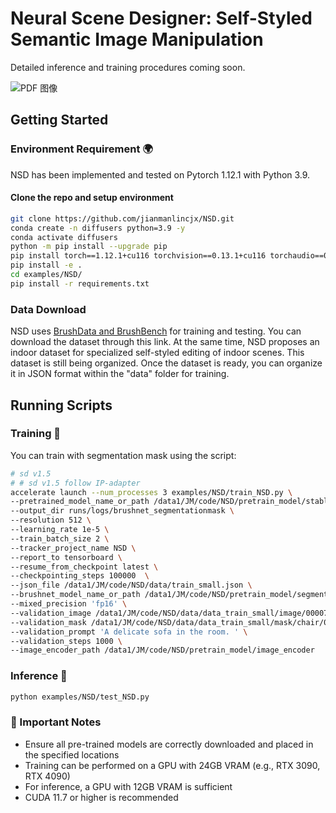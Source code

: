# Neural Scene Designer: Self-Styled Semantic Image Manipulation

Detailed inference and training procedures coming soon.

![PDF 图像](https://github.com/jianmanlincjx/NSD/blob/main/NSD_result.png)

## Getting Started

### Environment Requirement 🌍
NSD has been implemented and tested on Pytorch 1.12.1 with Python 3.9.

#### Clone the repo and setup environment
```bash
git clone https://github.com/jianmanlincjx/NSD.git
conda create -n diffusers python=3.9 -y
conda activate diffusers
python -m pip install --upgrade pip
pip install torch==1.12.1+cu116 torchvision==0.13.1+cu116 torchaudio==0.12.1 --extra-index-url https://
pip install -e .
cd examples/NSD/
pip install -r requirements.txt
```


### Data Download
NSD uses [BrushData and BrushBench](https://github.com/TencentARC/BrushNet?tab=readme-ov-file) for training and testing. You can download the dataset through this link. At the same time, NSD proposes an indoor dataset for specialized self-styled editing of indoor scenes. This dataset is still being organized. Once the dataset is ready, you can organize it in JSON format within the "data" folder for training.


## Running Scripts

### Training 🤖
You can train with segmentation mask using the script:

```bash
# sd v1.5
# # sd v1.5 follow IP-adapter
accelerate launch --num_processes 3 examples/NSD/train_NSD.py \
--pretrained_model_name_or_path /data1/JM/code/NSD/pretrain_model/stable-diffusion-v1-5 \
--output_dir runs/logs/brushnet_segmentationmask \
--resolution 512 \
--learning_rate 1e-5 \  
--train_batch_size 2 \
--tracker_project_name NSD \
--report_to tensorboard \
--resume_from_checkpoint latest \
--checkpointing_steps 100000  \
--json_file /data1/JM/code/NSD/data/train_small.json \
--brushnet_model_name_or_path /data1/JM/code/NSD/pretrain_model/segmentation_mask_brushnet_ckpt \
--mixed_precision 'fp16' \
--validation_image /data1/JM/code/NSD/data/data_train_small/image/000075.png \
--validation_mask /data1/JM/code/NSD/data/data_train_small/mask/chair/000075.png \
--validation_prompt 'A delicate sofa in the room. ' \
--validation_steps 1000 \
--image_encoder_path /data1/JM/code/NSD/pretrain_model/image_encoder
```
### Inference 🎨
```bash
python examples/NSD/test_NSD.py
```
### 🚨 Important Notes

- Ensure all pre-trained models are correctly downloaded and placed in the specified locations
- Training can be performed on a GPU with 24GB VRAM (e.g., RTX 3090, RTX 4090)
- For inference, a GPU with 12GB VRAM is sufficient
- CUDA 11.7 or higher is recommended

